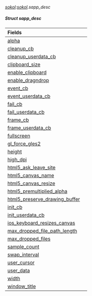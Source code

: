 _[sokol](../../modules/sokol/sokol-module.md):[sokol](../../modules/sokol/sokol-module.md).sapp\_desc_
##### Struct sapp\_desc

| Fields | |
|:---|:---|
| [alpha](sokol-sapp_desc-alpha.md) |  |
| [cleanup\_cb](sokol-sapp_desc-cleanup_cb.md) |  |
| [cleanup\_userdata\_cb](sokol-sapp_desc-cleanup_userdata_cb.md) |  |
| [clipboard\_size](sokol-sapp_desc-clipboard_size.md) |  |
| [enable\_clipboard](sokol-sapp_desc-enable_clipboard.md) |  |
| [enable\_dragndrop](sokol-sapp_desc-enable_dragndrop.md) |  |
| [event\_cb](sokol-sapp_desc-event_cb.md) |  |
| [event\_userdata\_cb](sokol-sapp_desc-event_userdata_cb.md) |  |
| [fail\_cb](sokol-sapp_desc-fail_cb.md) |  |
| [fail\_userdata\_cb](sokol-sapp_desc-fail_userdata_cb.md) |  |
| [frame\_cb](sokol-sapp_desc-frame_cb.md) |  |
| [frame\_userdata\_cb](sokol-sapp_desc-frame_userdata_cb.md) |  |
| [fullscreen](sokol-sapp_desc-fullscreen.md) |  |
| [gl\_force\_gles2](sokol-sapp_desc-gl_force_gles2.md) |  |
| [height](sokol-sapp_desc-height.md) |  |
| [high\_dpi](sokol-sapp_desc-high_dpi.md) |  |
| [html5\_ask\_leave\_site](sokol-sapp_desc-html5_ask_leave_site.md) |  |
| [html5\_canvas\_name](sokol-sapp_desc-html5_canvas_name.md) |  |
| [html5\_canvas\_resize](sokol-sapp_desc-html5_canvas_resize.md) |  |
| [html5\_premultiplied\_alpha](sokol-sapp_desc-html5_premultiplied_alpha.md) |  |
| [html5\_preserve\_drawing\_buffer](sokol-sapp_desc-html5_preserve_drawing_buffer.md) |  |
| [init\_cb](sokol-sapp_desc-init_cb.md) |  |
| [init\_userdata\_cb](sokol-sapp_desc-init_userdata_cb.md) |  |
| [ios\_keyboard\_resizes\_canvas](sokol-sapp_desc-ios_keyboard_resizes_canvas.md) |  |
| [max\_dropped\_file\_path\_length](sokol-sapp_desc-max_dropped_file_path_length.md) |  |
| [max\_dropped\_files](sokol-sapp_desc-max_dropped_files.md) |  |
| [sample\_count](sokol-sapp_desc-sample_count.md) |  |
| [swap\_interval](sokol-sapp_desc-swap_interval.md) |  |
| [user\_cursor](sokol-sapp_desc-user_cursor.md) |  |
| [user\_data](sokol-sapp_desc-user_data.md) |  |
| [width](sokol-sapp_desc-width.md) |  |
| [window\_title](sokol-sapp_desc-window_title.md) |  |
